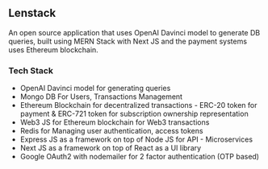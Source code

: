 ## Lenstack

An open source application that uses OpenAI Davinci model to generate DB queries, built using MERN Stack with Next JS and the payment systems uses Ethereum blockchain.

### Tech Stack

* OpenAI Davinci model for generating queries
* Mongo DB For Users, Transactions Management
* Ethereum Blockchain for decentralized transactions - ERC-20 token for payment & ERC-721 token for subscription ownership representation
* Web3 JS for Ethereum blockchain for Web3 transactions
* Redis for Managing user authentication, access tokens
* Express JS as a framework on top of Node JS for API - Microservices
* Next JS as a framework on top of React as a UI library
* Google OAuth2 with nodemailer for 2 factor authentication (OTP based)